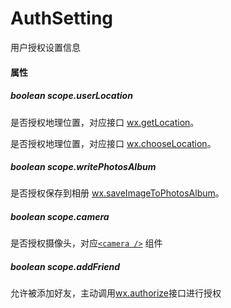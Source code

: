 # AuthSetting

用户授权设置信息

#### 属性

<!-- ##### boolean scope.userInfo

是否授权用户信息，对应接口 [wx.getUserInfo](https://developers.weixin.qq.com/miniprogram/dev/api/open-api/user-info/wx.getUserInfo.html) -->

##### boolean scope.userLocation

是否授权地理位置，对应接口 [wx.getLocation](../../location/getLocation.md)。

是否授权地理位置，对应接口 [wx.chooseLocation](../../location/chooseLocation.md)。

<!-- ##### boolean scope.address

是否授权通讯地址，对应接口 [wx.chooseAddress](/develop/miniprogram/API/open-port/port_address.html#qq-chooseaddress) -->

<!-- ##### boolean scope.invoiceTitle

是否授权发票抬头，对应接口 [wx.chooseInvoiceTitle](/develop/miniprogram/API/open-port/port_fapiao.html#qq-chooseinvoicetitle) -->

<!-- ##### boolean scope.invoice

是否授权获取发票，对应接口 [wx.chooseInvoice](/develop/miniprogram/API/open-port/port_fapiao.html#qq-chooseinvoicetitle) -->

<!-- ##### boolean scope.qqrun

是否授权宿主App运动步数，对应接口 [qq.getQQRunData](/develop/miniprogram/API/open-port/port_sport.html#qq-getqqrundata-object-object) -->

<!-- ##### boolean scope.record

是否授权录音功能，对应接口 [qq.startRecord](/develop/miniprogram/API/media/record.html#qq-startrecord) -->

##### boolean scope.writePhotosAlbum

是否授权保存到相册 [wx.saveImageToPhotosAlbum](../../media/image/saveImageToPhotosAlbum.md)。
<!-- [wx.saveVideoToPhotosAlbum](/develop/miniprogram/API/media/video.html) -->

##### boolean scope.camera

是否授权摄像头，对应[`<camera />`](/develop/component/media/camera.md) 组件

<!-- ##### boolean scope.appMsgSubscribed

订阅消息（833以下版本使用scope.appMsgSubscribed，833及以上版本使用setting.appMsgSubscribed）, [qq.subscribeAppMsg](/develop/miniprogram/API/open-port/port_subscription.html)  -->


##### boolean scope.addFriend

允许被添加好友，主动调用[wx.authorize](../authorize/authorize.md)接口进行授权
